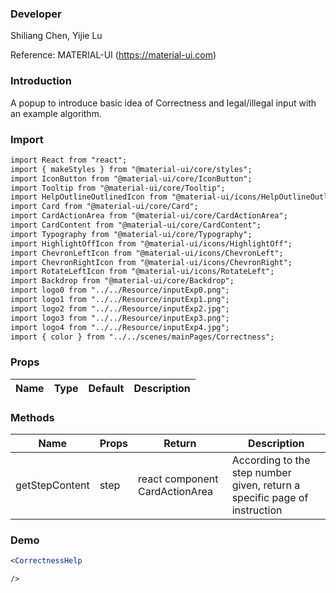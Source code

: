 
### **Developer**

Shiliang Chen, Yijie Lu

Reference: MATERIAL-UI (https://material-ui.com)



###  **Introduction**

A popup to introduce basic idea of Correctness and legal/illegal input with an example algorithm.

###  **Import**

```html
import React from "react";
import { makeStyles } from "@material-ui/core/styles";
import IconButton from "@material-ui/core/IconButton";
import Tooltip from "@material-ui/core/Tooltip";
import HelpOutlineOutlinedIcon from "@material-ui/icons/HelpOutlineOutlined";
import Card from "@material-ui/core/Card";
import CardActionArea from "@material-ui/core/CardActionArea";
import CardContent from "@material-ui/core/CardContent";
import Typography from "@material-ui/core/Typography";
import HighlightOffIcon from "@material-ui/icons/HighlightOff";
import ChevronLeftIcon from "@material-ui/icons/ChevronLeft";
import ChevronRightIcon from "@material-ui/icons/ChevronRight";
import RotateLeftIcon from "@material-ui/icons/RotateLeft";
import Backdrop from "@material-ui/core/Backdrop";
import logo0 from "../../Resource/inputExp0.png";
import logo1 from "../../Resource/inputExp1.png";
import logo2 from "../../Resource/inputExp2.jpg";
import logo3 from "../../Resource/inputExp3.png";
import logo4 from "../../Resource/inputExp4.jpg";
import { color } from "../../scenes/mainPages/Correctness";
```

###  **Props**


| Name | Type | Default | Description |
| ---- | ---- | ------- | ----------- |



###  **Methods**

| Name | Props | Return | Description |
| ---- | ----- | ------ | ----------- |
|getStepContent|step|    react component CardActionArea     |     According to the step number given, return a specific page of instruction      |

###  **Demo**

```jsx
<CorrectnessHelp

/>
```
